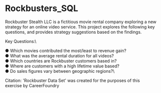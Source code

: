 # Rockbusters_SQL
Rockbuster Stealth LLC is a fictitious movie rental company exploring a new strategy for an online video service. This project explores the following key questions, and provides strategy suggestions based on the findings.

Key Questions:\

● Which movies contributed the most/least to revenue gain?\
● What was the average rental duration for all videos?\
● Which countries are Rockbuster customers based in?\
● Where are customers with a high lifetime value based?\
● Do sales figures vary between geographic regions?\

Citation: 'Rockbuster Data Set' was created for the purposes of this exercise by CareerFoundry
